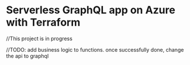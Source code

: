 # Serverless GraphQL app on Azure with Terraform

//This project is in progress


//TODO: add business logic to functions. once successfully done, change the api to graphql